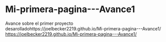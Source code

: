 # Mi-primera-pagina---Avance1
Avance sobre el primer proyecto desarolladohttps://joelbecker2219.github.io/Mi-primera-pagina---Avance1/
https://joelbecker2219.github.io/Mi-primera-pagina---Avance1/
